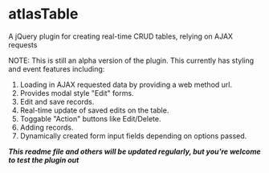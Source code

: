 atlasTable
==========

A jQuery plugin for creating real-time CRUD tables, relying on AJAX requests


NOTE: This is still an alpha version of the plugin.
This currently has styling and event features including:
  1. Loading in AJAX requested data by providing a web method url.
  2. Provides modal style "Edit" forms.
  3. Edit and save records.
  4. Real-time update of saved edits on the table.
  5. Toggable "Action" buttons like Edit/Delete.
  6. Adding records.
  7. Dynamically created form input fields depending on options passed.

***This readme file and others will be updated regularly, but you're welcome to test the plugin out***
